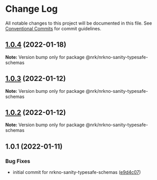 # Change Log

All notable changes to this project will be documented in this file.
See [Conventional Commits](https://conventionalcommits.org) for commit guidelines.

## [1.0.4](https://github.com/nrkno/nrkno-sanity-libs/compare/@nrk/nrkno-sanity-typesafe-schemas@1.0.3...@nrk/nrkno-sanity-typesafe-schemas@1.0.4) (2022-01-18)

**Note:** Version bump only for package @nrk/nrkno-sanity-typesafe-schemas





## [1.0.3](https://github.com/nrkno/nrkno-sanity-libs/compare/@nrk/nrkno-sanity-typesafe-schemas@1.0.2...@nrk/nrkno-sanity-typesafe-schemas@1.0.3) (2022-01-12)

**Note:** Version bump only for package @nrk/nrkno-sanity-typesafe-schemas





## [1.0.2](https://github.com/nrkno/nrkno-sanity-libs/compare/@nrk/nrkno-sanity-typesafe-schemas@1.0.1...@nrk/nrkno-sanity-typesafe-schemas@1.0.2) (2022-01-12)

**Note:** Version bump only for package @nrk/nrkno-sanity-typesafe-schemas





## 1.0.1 (2022-01-11)


### Bug Fixes

* initial commit for nrkno-sanity-typesafe-schemas ([e9d4c07](https://github.com/nrkno/nrkno-sanity-libs/commit/e9d4c073d02f424dd600eef8a0864cc4e14d69da))
